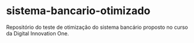 # sistema-bancario-otimizado
Repositório do teste de otimização do sistema bancário proposto no curso da Digital Innovation One.
